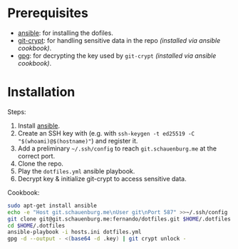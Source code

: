 # Prerequisites

* [ansible][]: for installing the dofiles.
* [git-crypt][]: for handling sensitive data in the repo
  _(installed via ansible cookbook)_.
* [gpg][]: for decrypting the key used by `git-crypt` 
  _(installed via ansible cookbook)_.

# Installation

Steps:
1. Install [ansible][].
1. Create an SSH key with (e.g. with
   `ssh-keygen -t ed25519 -C "$(whoami)@$(hostname)"`) and register it.
1. Add a preliminary `~/.ssh/config` to reach `git.schauenburg.me` at the correct port.
1. Clone the repo.
1. Play the `dotfiles.yml` ansible playbook.
1. Decrypt key & initialize git-crypt to access sensitive data.

Cookbook:
```bash
sudo apt-get install ansible
echo -e "Host git.schauenburg.me\nUser git\nPort 587" >>~/.ssh/config
git clone git@git.schauenburg.me:fernando/dotfiles.git $HOME/.dotfiles
cd $HOME/.dotfiles
ansible-playbook -i hosts.ini dotfiles.yml
gpg -d --output - <(base64 -d .key) | git crypt unlock -
```

[ansible]: https://www.ansible.com
[git-crypt]: https://github.com/AGWA/git-crypt
[gpg]: https://gnupg.org

